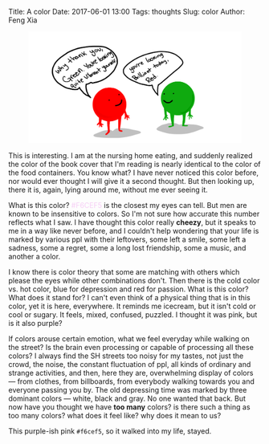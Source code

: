 Title: A color
Date: 2017-06-01 13:00
Tags: thoughts
Slug: color
Author: Feng Xia

<figure class="col l6 m6 s12">
  <img src="images/funny/color.png"/>
</figure>


This is interesting. I am at the nursing home eating, and suddenly
realized the color of the book cover that I'm reading is nearly
identical to the color of the food containers. You know what? I have never
noticed this color before, nor would ever thought I will give it a
second thought. But then looking up, there it is, again, lying around
me, without me ever seeing it.

What is this color? <span style="color:#F6CEF5">#F6CEF5</span> is the
closest my eyes can tell. But men are known to be insensitive to
colors. So I'm not sure how accurate this number reflects what I saw.
I have thought this color really __cheezy__, but it speaks to me in a
way like never before, and I couldn't help wondering that your life is
marked by various ppl with their leftovers, some left a smile, some
left a sadness, some a regret, some a long lost friendship, some a
music, and another a color.

I know there is color theory that some are matching with others which
please the eyes while other combinations don't. Then there is the cold
color vs. hot color, blue for depression and red for passion. What is
this color? What does it stand for? I can't even think of a physical
thing that is in this color, yet it is here, everywhere. It reminds me
icecream, but it isn't cold or cool or sugary. It feels, mixed,
confused, puzzled. I thought it was pink, but is it also purple?


If colors arouse certain emotion, what we feel everyday while walking
on the street? Is the brain even processing or capable of processing
all these colors? I always find the SH streets too noisy for my
tastes, not just the crowd, the noise, the constant fluctuation of
ppl, all kinds of ordinary and strange activities, and then, here they
are, overwhelming display of colors &mdash; from clothes, from
billboards, from everybody walking towards you and everyone passing
you by.  The old depressing time was marked by three dominant colors
&mdash; white, black and gray. No one wanted that back. But now have
you thought we have __too many__ colors? is there such a thing as too
many colors? what does it feel like? why does it mean to us?

This purple-ish pink `#f6cef5`, so it walked into my life, stayed.
